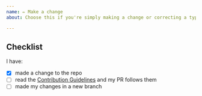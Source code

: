 ```yaml
---
name: ✏️ Make a change
about: Choose this if you're simply making a change or correcting a typo.

---
```


<!--
<p>If you're resolving one or more issues, please enter each issue number after one of the following words [Fixes,
 Closes, Resolves]. This will auto-link these issues and close them when this PR is merged!</p>
e.g. <br>
Fixes #1 <br>
Resolves #2 <br>
Closes #3
-->


## Checklist
<!-- Please check all that apply -->
I have:
- [x] made a change to the repo 
- [ ] read the [Contribution Guidelines](CONTRIBUTING.md) and my PR follows them
- [ ] made my changes in a new branch

<!-- Do you have something else to say? Say it here -->
